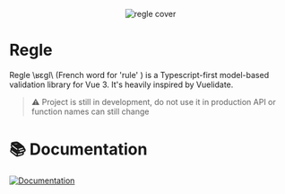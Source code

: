 <p align="center">
  <img src="https://raw.githubusercontent.com/victorgarciaesgi/regle/master/.github/images/regle-github-banner.png" alt="regle cover">
</p>

# Regle


Regle \ʁɛɡl\ (French word for 'rule' ) is a Typescript-first model-based validation library for Vue 3.
It's heavily inspired by Vuelidate.

> ⚠️ Project is still in development, do not use it in production
> API or function names can still change


# 📚 Documentation

[![Documentation](https://raw.githubusercontent.com/victorgarciaesgi/regle/refs/heads/main/.github/images/redirectDoc.svg)](https://regle.vercel.app/) 